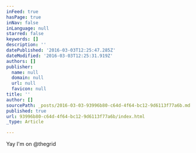 ```yaml
---
inFeed: true
hasPage: true
inNav: false
inLanguage: null
starred: false
keywords: []
description: ''
datePublished: '2016-03-03T12:25:47.285Z'
dateModified: '2016-03-03T12:25:31.919Z'
authors: []
publisher:
  name: null
  domain: null
  url: null
  favicon: null
title: ''
author: []
sourcePath: _posts/2016-03-03-93996b80-c64d-4f64-bc12-9d6113f77a6b.md
published: true
url: 93996b80-c64d-4f64-bc12-9d6113f77a6b/index.html
_type: Article

---
```

Yay I'm on @thegrid